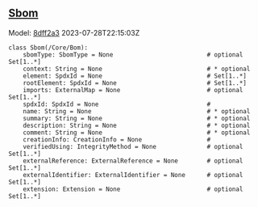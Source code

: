 ## [Sbom](https://github.com/spdx/spdx-3-model/blob/main/model/Software/Classes/Sbom.md)
Model: [8dff2a3](https://github.com/spdx/spdx-3-model/commit/8dff2a3243c9e00e1eb170fac749450a845ccdd6) 2023-07-28T22:15:03Z
```
class Sbom(/Core/Bom):
    sbomType: SbomType = None                          # optional Set[1..*]
    context: String = None                             # * optional 
    element: SpdxId = None                             # Set[1..*]
    rootElement: SpdxId = None                         # Set[1..*]
    imports: ExternalMap = None                        # optional Set[1..*]
    spdxId: SpdxId = None                              # 
    name: String = None                                # * optional 
    summary: String = None                             # * optional 
    description: String = None                         # * optional 
    comment: String = None                             # * optional 
    creationInfo: CreationInfo = None                  # 
    verifiedUsing: IntegrityMethod = None              # optional Set[1..*]
    externalReference: ExternalReference = None        # optional Set[1..*]
    externalIdentifier: ExternalIdentifier = None      # optional Set[1..*]
    extension: Extension = None                        # optional Set[1..*]
```
